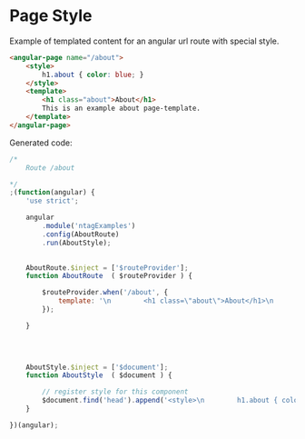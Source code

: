 Page Style
=============

Example of templated content for an angular url route with special style.


```html
<angular-page name="/about">
    <style>
        h1.about { color: blue; }
    </style>
    <template>
        <h1 class="about">About</h1>
        This is an example about page-template.
    </template>
</angular-page>
```

Generated code:

```javascript
/*
	Route /about

*/
;(function(angular) {
	'use strict';

	angular
		.module('ntagExamples')
		.config(AboutRoute)
		.run(AboutStyle);
	

	AboutRoute.$inject = ['$routeProvider'];
	function AboutRoute  ( $routeProvider ) {

		$routeProvider.when('/about', {
			template: '\n        <h1 class=\"about\">About</h1>\n        This is an example about page-template.\n    ',
		});

	}

	
	

	AboutStyle.$inject = ['$document'];
	function AboutStyle  ( $document ) {

		// register style for this component
		$document.find('head').append('<style>\n        h1.about { color: blue; }\n    </style>');
	}

})(angular);
```
